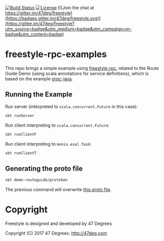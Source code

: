 
[comment]: # (Start Badges)

[![Build Status](https://travis-ci.org/frees-io/freestyle-rpc-examples.svg?branch=master)](https://travis-ci.org/frees-io/freestyle-rpc-examples) [![License](https://img.shields.io/badge/license-Apache%202-blue.svg)](https://raw.githubusercontent.com/frees-io/freestyle-rpc/master/LICENSE) [![Join the chat at https://gitter.im/47deg/freestyle](https://badges.gitter.im/47deg/freestyle.svg)](https://gitter.im/47deg/freestyle?utm_source=badge&utm_medium=badge&utm_campaign=pr-badge&utm_content=badge)

[comment]: # (End Badges)

# freestyle-rpc-examples

This repo brings a simple example using [freestyle-rpc](https://github.com/frees-io/freestyle-rpc), related to the Route Guide Demo (using scala annotations for service definitions), which is based on the example [grpc-java](https://github.com/grpc/grpc-java/tree/6ea2b8aacb0a193ac727e061bc228b40121460e3/examples/src/main/java/io/grpc/examples/routeguide).

## Running the Example

Run server (interpreted to `scala.concurrent.Future` in this case):

```bash
sbt runServer
```

Run client interpreting to `scala.concurrent.Future`:

```bash
sbt runClientF
```

Run client interpreting to `monix.eval.Task`:

```bash
sbt runClientT
```

## Generating the proto file

```bash
sbt demo-routeguide/protoGen
```

The previous command will overwrite [this proto file](routeguide/src/main/proto/service.proto).

[comment]: # (Start Copyright)
# Copyright

Freestyle is designed and developed by 47 Degrees

Copyright (C) 2017 47 Degrees. <http://47deg.com>

[comment]: # (End Copyright)
